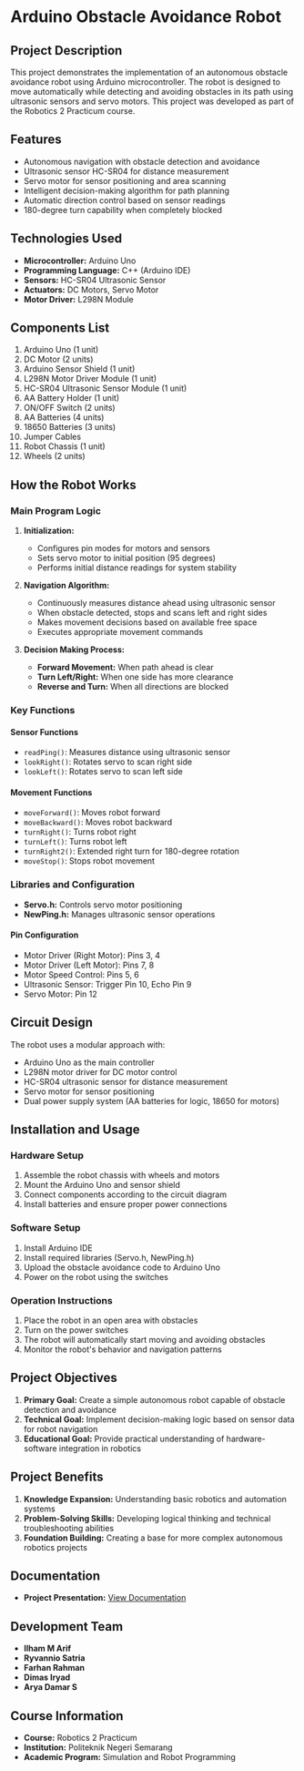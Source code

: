 # Arduino Obstacle Avoidance Robot

## Project Description
This project demonstrates the implementation of an autonomous obstacle avoidance robot using Arduino microcontroller. The robot is designed to move automatically while detecting and avoiding obstacles in its path using ultrasonic sensors and servo motors. This project was developed as part of the Robotics 2 Practicum course.

## Features
- Autonomous navigation with obstacle detection and avoidance
- Ultrasonic sensor HC-SR04 for distance measurement
- Servo motor for sensor positioning and area scanning
- Intelligent decision-making algorithm for path planning
- Automatic direction control based on sensor readings
- 180-degree turn capability when completely blocked

## Technologies Used
- **Microcontroller:** Arduino Uno
- **Programming Language:** C++ (Arduino IDE)
- **Sensors:** HC-SR04 Ultrasonic Sensor
- **Actuators:** DC Motors, Servo Motor
- **Motor Driver:** L298N Module

## Components List
1. Arduino Uno (1 unit)
2. DC Motor (2 units)
3. Arduino Sensor Shield (1 unit)
4. L298N Motor Driver Module (1 unit)
5. HC-SR04 Ultrasonic Sensor Module (1 unit)
6. AA Battery Holder (1 unit)
7. ON/OFF Switch (2 units)
8. AA Batteries (4 units)
9. 18650 Batteries (3 units)
10. Jumper Cables
11. Robot Chassis (1 unit)
12. Wheels (2 units)

## How the Robot Works

### Main Program Logic
1. **Initialization:**
   - Configures pin modes for motors and sensors
   - Sets servo motor to initial position (95 degrees)
   - Performs initial distance readings for system stability

2. **Navigation Algorithm:**
   - Continuously measures distance ahead using ultrasonic sensor
   - When obstacle detected, stops and scans left and right sides
   - Makes movement decisions based on available free space
   - Executes appropriate movement commands

3. **Decision Making Process:**
   - **Forward Movement:** When path ahead is clear
   - **Turn Left/Right:** When one side has more clearance
   - **Reverse and Turn:** When all directions are blocked

### Key Functions

#### Sensor Functions
- `readPing()`: Measures distance using ultrasonic sensor
- `lookRight()`: Rotates servo to scan right side
- `lookLeft()`: Rotates servo to scan left side

#### Movement Functions
- `moveForward()`: Moves robot forward
- `moveBackward()`: Moves robot backward
- `turnRight()`: Turns robot right
- `turnLeft()`: Turns robot left
- `turnRight2()`: Extended right turn for 180-degree rotation
- `moveStop()`: Stops robot movement

### Libraries and Configuration
- **Servo.h:** Controls servo motor positioning
- **NewPing.h:** Manages ultrasonic sensor operations

#### Pin Configuration
- Motor Driver (Right Motor): Pins 3, 4
- Motor Driver (Left Motor): Pins 7, 8
- Motor Speed Control: Pins 5, 6
- Ultrasonic Sensor: Trigger Pin 10, Echo Pin 9
- Servo Motor: Pin 12

## Circuit Design
The robot uses a modular approach with:
- Arduino Uno as the main controller
- L298N motor driver for DC motor control
- HC-SR04 ultrasonic sensor for distance measurement
- Servo motor for sensor positioning
- Dual power supply system (AA batteries for logic, 18650 for motors)

## Installation and Usage

### Hardware Setup
1. Assemble the robot chassis with wheels and motors
2. Mount the Arduino Uno and sensor shield
3. Connect components according to the circuit diagram
4. Install batteries and ensure proper power connections

### Software Setup
1. Install Arduino IDE
2. Install required libraries (Servo.h, NewPing.h)
3. Upload the obstacle avoidance code to Arduino Uno
4. Power on the robot using the switches

### Operation Instructions
1. Place the robot in an open area with obstacles
2. Turn on the power switches
3. The robot will automatically start moving and avoiding obstacles
4. Monitor the robot's behavior and navigation patterns

## Project Objectives
1. **Primary Goal:** Create a simple autonomous robot capable of obstacle detection and avoidance
2. **Technical Goal:** Implement decision-making logic based on sensor data for robot navigation
3. **Educational Goal:** Provide practical understanding of hardware-software integration in robotics

## Project Benefits
1. **Knowledge Expansion:** Understanding basic robotics and automation systems
2. **Problem-Solving Skills:** Developing logical thinking and technical troubleshooting abilities
3. **Foundation Building:** Creating a base for more complex autonomous robotics projects

## Documentation
- **Project Presentation:** [View Documentation](https://www.canva.com/design/DAGp-UWrJf4/uimw1KvMuyRH1g1h7Gnfjw/view?utm_content=DAGp-UWrJf4&utm_campaign=designshare&utm_medium=link2&utm_source=uniquelinks&utlId=h7e94a097dd)

## Development Team
- **Ilham M Arif**
- **Ryvannio Satria** 
- **Farhan Rahman**
- **Dimas Iryad**
- **Arya Damar S**

## Course Information
- **Course:** Robotics 2 Practicum
- **Institution:** Politeknik Negeri Semarang
- **Academic Program:** Simulation and Robot Programming
